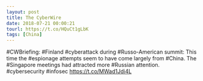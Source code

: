 ```yaml
---
layout: post
title: The CyberWire
date: 2018-07-21 00:00:21
tourl: https://t.co/HQuCt1gLbK
tags: [China]
---
```

#CWBriefing: #Finland #cyberattack during #Russo-American summit: This time the #espionage attempts seem to have come largely from #China. The #Singapore meetings had attracted more #Russian attention. #cybersecurity #infosec https://t.co/MWad1Jdi4L